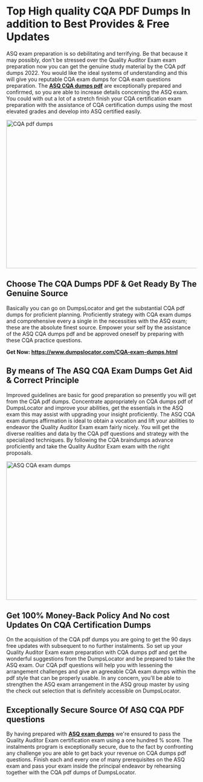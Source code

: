 <h1><strong>Top High quality CQA PDF Dumps In addition to Best Provides &amp; Free Updates</strong></h1>
<p>ASQ exam preparation is so debilitating and terrifying. Be that because it may possibly, don't be stressed over the Quality Auditor Exam exam preparation now you can get the genuine study material by the CQA pdf dumps 2022. You would like the ideal systems of understanding and this will give you reputable CQA exam dumps for CQA exam questions preparation. The <strong><a href="https://www.dumpslocator.com/CQA-exam-dumps.html">ASQ CQA dumps pdf</a></strong> are exceptionally prepared and confirmed, so you are able to increase details concerning the ASQ exam. You could with out a lot of a stretch finish your CQA certification exam preparation with the assistance of CQA certification dumps using the most elevated grades and develop into ASQ certified easily.</p>
<p><img src="https://i.ibb.co/SKhFh8d/Pastel-Purple-Computer-UI-Class-Syllabus-Education-Presentation.png" alt="CQA pdf dumps" width="700" height="393" /></p>
<h2><strong>Choose The CQA Dumps PDF &amp; Get Ready By The Genuine Source</strong></h2>
<p>Basically you can go on DumpsLocator and get the substantial CQA pdf dumps for proficient planning. Proficiently strategy with CQA exam dumps and comprehensive every a single in the necessities with the ASQ exam; these are the absolute finest source. Empower your self by the assistance of the ASQ CQA dumps pdf and be approved oneself by preparing with these CQA practice questions.</p>
<p><strong>Get Now: <a href="https://www.dumpslocator.com/CQA-exam-dumps.html">https://www.dumpslocator.com/CQA-exam-dumps.html</a></strong></p>
<h2><strong>By means of The ASQ CQA Exam Dumps Get Aid &amp; Correct Principle</strong></h2>
<p>Improved guidelines are basic for good preparation so presently you will get from the CQA pdf dumps. Concentrate appropriately on CQA dumps pdf of DumpsLocator and improve your abilities, get the essentials in the ASQ exam this may assist with upgrading your insight proficiently. The ASQ CQA exam dumps affirmation is ideal to obtain a vocation and lift your abilities to endeavor the Quality Auditor Exam exam fairly nicely. You will get the diverse realities and data by the CQA pdf questions and strategy with the specialized techniques. By following the CQA braindumps advance proficiently and take the Quality Auditor Exam exam with the right proposals.</p>
<p><a href="https://www.dumpslocator.com/CQA-exam-dumps.html"><img src="https://i.ibb.co/NtZbgjG/Blue-and-White-Medical-Dental-Clinic-Facebook-Ad.png" alt="ASQ CQA exam dumps" width="700" height="367" /></a></p>
<h2><strong>Get 100% Money-Back Policy And No cost Updates On CQA Certification Dumps</strong></h2>
<p>On the acquisition of the CQA pdf dumps you are going to get the 90 days free updates with subsequent to no further instalments. So set up your Quality Auditor Exam exam preparation with CQA dumps pdf and get the wonderful suggestions from the DumpsLocator and be prepared to take the ASQ exam. Our CQA pdf questions will help you with lessening the arrangement challenges and give an agreeable CQA exam dumps within the pdf style that can be properly usable. In any concern, you'll be able to strengthen the ASQ exam arrangement in the ASQ group master by using the check out selection that is definitely accessible on DumpsLocator.</p>
<h2><strong>Exceptionally Secure Source Of ASQ CQA PDF questions</strong></h2>
<p>By having prepared with <strong><a href="https://www.dumpslocator.com/asq-exams.html">ASQ exam dumps</a></strong> we're ensured to pass the Quality Auditor Exam certification exam using a one hundred % score. The instalments program is exceptionally secure, due to the fact by confronting any challenge you are able to get back your revenue on CQA dumps pdf questions. Finish each and every one of many prerequisites on the ASQ exam and pass your exam inside the principal endeavor by rehearsing together with the CQA pdf dumps of DumpsLocator.</p>
